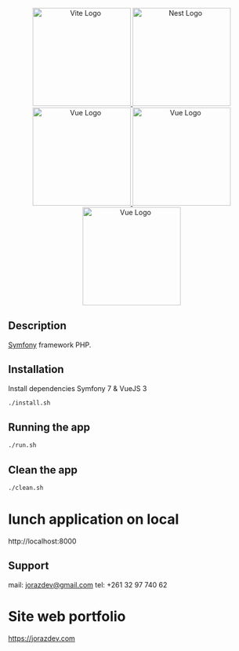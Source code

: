 <p align="center">
  <a href="https://vitejs.dev/logo-with-shadow.png" target="blank">
    <img src="https://vitejs.dev/logo-with-shadow.png" width="200" alt="Vite Logo" />
  </a>
  <a href="https://symfony.com/" target="blank">
    <img src="https://avatars.githubusercontent.com/u/143937?s=200&v=4" width="200" alt="Nest Logo" />
  </a>
  <a href="https://vuejs.org" target="blank">
    <img src="https://vuejs.org/images/logo.png" width="200" alt="Vue Logo" />
  </a>
  <a href="https://www.typescriptlang.org" target="blank">
    <img src="https://upload.wikimedia.org/wikipedia/commons/thumb/4/4c/Typescript_logo_2020.svg/2048px-Typescript_logo_2020.svg.png" width="200" alt="Vue Logo" />
  </a>
  <a href="https://www.typescriptlang.org" target="blank">
    <img src="https://upload.wikimedia.org/wikipedia/commons/thumb/4/4e/Docker_%28container_engine%29_logo.svg/220px-Docker_%28container_engine%29_logo.svg.png" width="200" alt="Vue Logo" />
  </a>
  
</p>

  <!--[![Backers on Open Collective](https://opencollective.com/nest/backers/badge.svg)](https://opencollective.com/nest#backer)
  [![Sponsors on Open Collective](https://opencollective.com/nest/sponsors/badge.svg)](https://opencollective.com/nest#sponsor)-->

## Description

[Symfony](https://github.com/nestjs/nest) framework PHP.

## Installation

Install dependencies Symfony 7 & VueJS 3

```bash
./install.sh
```

## Running the app

```bash
./run.sh
```

## Clean the app

```bash
./clean.sh
```

# lunch application on local

http://localhost:8000

## Support

mail: jorazdev@gmail.com
tel: +261 32 97 740 62

# Site web portfolio

https://jorazdev.com

```

```
